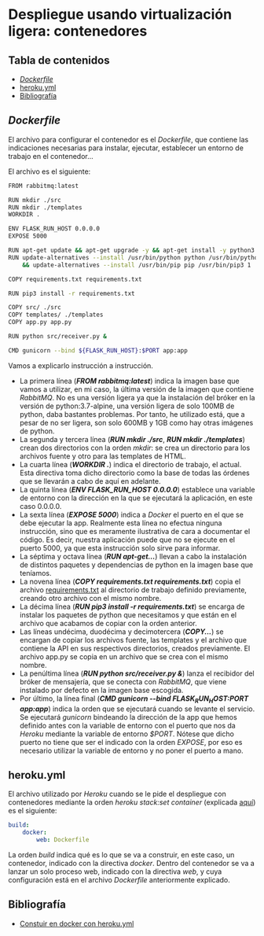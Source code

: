 # Despliegue usando virtualización ligera: contenedores

## Tabla de contenidos
<!--ts-->
   * [*Dockerfile*](#Dockerfile)
   * [heroku.yml](#heroku.yml)
   * [Bibliografía](#Bibliografía)
<!--te-->

## *Dockerfile*

El archivo para configurar el contenedor es el *Dockerfile*, que contiene las
indicaciones necesarias para instalar, ejecutar, establecer un entorno de trabajo
en el contenedor...

El archivo es el siguiente:

```bash
FROM rabbitmq:latest

RUN mkdir ./src
RUN mkdir ./templates
WORKDIR .

ENV FLASK_RUN_HOST 0.0.0.0
EXPOSE 5000

RUN apt-get update && apt-get upgrade -y && apt-get install -y python3 python3-pip
RUN update-alternatives --install /usr/bin/python python /usr/bin/python3 1\
    && update-alternatives --install /usr/bin/pip pip /usr/bin/pip3 1

COPY requirements.txt requirements.txt

RUN pip3 install -r requirements.txt

COPY src/ ./src
COPY templates/ ./templates
COPY app.py app.py

RUN python src/receiver.py &

CMD gunicorn --bind ${FLASK_RUN_HOST}:$PORT app:app
```

Vamos a explicarlo instrucción a instrucción.

* La primera línea (***FROM rabbitmq:latest***) indica la imagen base que vamos
a utilizar, en mi caso, la última versión de la imagen que contiene *RabbitMQ*.
No es una versión ligera ya que la instalación del bróker en la versión de
python:3.7-alpine, una versión ligera de solo 100MB de python, daba bastantes
problemas. Por tanto, he utilizado está, que a pesar de no ser ligera, son solo
600MB y 1GB como hay otras imágenes de python.
* La segunda y tercera línea (***RUN mkdir ./src***, ***RUN mkdir ./templates***)
crean dos directorios con la orden *mkdir*: se crea un directorio para los
archivos fuente y otro para las templates de HTML.
* La cuarta línea (***WORKDIR .***) indica el directorio de trabajo, el actual. Esta directiva toma
dicho directorio como la base de todas las órdenes que se llevarán a cabo de aquí
en adelante.
* La quinta línea (***ENV FLASK_RUN_HOST 0.0.0.0***) establece una variable de
entorno con la dirección en la que se ejecutará la aplicación, en este caso 0.0.0.0.
* La sexta línea (***EXPOSE 5000***) indica a *Docker* el puerto en el que se
debe ejecutar la app. Realmente esta línea no efectua ninguna instrucción, sino
que es meramente ilustrativa de cara a documentar el código. Es decir, nuestra
aplicación puede que no se ejecute en el puerto 5000, ya que esta instrucción
solo sirve para informar.
* La séptima y octava línea (***RUN apt-get...***) llevan a cabo la instalación
de distintos paquetes y dependencias de python en la imagen base que teníamos.
* La novena línea (***COPY requirements.txt requirements.txt***) copia el archivo
[requirements.txt](https://github.com/nazaretrogue/Microservicio-multimedia/blob/master/requirements.txt)
al directorio de trabajo definido previamente, creando otro archivo con el mismo nombre.
* La décima línea (***RUN pip3 install -r requirements.txt***) se encarga de
instalar los paquetes de python que necesitamos y que están en el archivo que
acabamos de copiar con la orden anterior.
* Las líneas undécima, duodécima y decimotercera (***COPY...***) se encargan de
copiar los archivos fuente, las templates y el archivo que contiene la API en sus
respectivos directorios, creados previamente. El archivo app.py se copia en un
archivo que se crea con el mismo nombre.
* La penúltima línea (***RUN python src/receiver.py &***) lanza el recibidor del
bróker de mensajería, que se conecta con *RabbitMQ*, que viene instalado por
defecto en la imagen base escogida.
* Por último, la línea final (***CMD gunicorn --bind ${FLASK_RUN_HOST}:$PORT app:app***)
indica la orden que se ejecutará cuando se levante el servicio. Se ejecutará
*gunicorn* bindeando la dirección de la app que hemos definido antes con la
variable de entorno con el puerto que nos da *Heroku* mediante la variable de entorno
*$PORT*. Nótese que dicho puerto no tiene que ser el indicado con la orden *EXPOSE*,
por eso es necesario utilizar la variable de entorno y no poner el puerto a mano.

## heroku.yml

El archivo utilizado por *Heroku* cuando se le pide el despliegue con contenedores
mediante la orden *heroku stack:set container* (explicada [aquí](https://nazaretrogue.github.io/Microservicio-multimedia/Tecnologias_usadas))
es el siguiente:

```yaml
build:
    docker:
        web: Dockerfile
```

La orden *build* indica qué es lo que se va a construir, en este caso, un contenedor,
indicado con la directiva *docker*. Dentro del contenedor se va a lanzar un solo
proceso web, indicado con la directiva *web*, y cuya configuración está en el
archivo *Dockerfile* anteriormente explicado.

## Bibliografía

* [Constuir en docker con heroku.yml](https://devcenter.heroku.com/articles/build-docker-images-heroku-yml)
